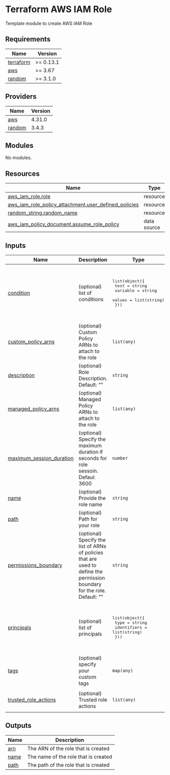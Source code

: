 # Terraform AWS IAM Role
Template module to create AWS IAM Role

<!-- BEGIN_TF_DOCS -->
## Requirements

| Name | Version |
|------|---------|
| <a name="requirement_terraform"></a> [terraform](#requirement\_terraform) | >= 0.13.1 |
| <a name="requirement_aws"></a> [aws](#requirement\_aws) | >= 3.67 |
| <a name="requirement_random"></a> [random](#requirement\_random) | >= 3.1.0 |

## Providers

| Name | Version |
|------|---------|
| <a name="provider_aws"></a> [aws](#provider\_aws) | 4.31.0 |
| <a name="provider_random"></a> [random](#provider\_random) | 3.4.3 |

## Modules

No modules.

## Resources

| Name | Type |
|------|------|
| [aws_iam_role.role](https://registry.terraform.io/providers/hashicorp/aws/latest/docs/resources/iam_role) | resource |
| [aws_iam_role_policy_attachment.user_defined_policies](https://registry.terraform.io/providers/hashicorp/aws/latest/docs/resources/iam_role_policy_attachment) | resource |
| [random_string.random_name](https://registry.terraform.io/providers/hashicorp/random/latest/docs/resources/string) | resource |
| [aws_iam_policy_document.assume_role_policy](https://registry.terraform.io/providers/hashicorp/aws/latest/docs/data-sources/iam_policy_document) | data source |

## Inputs

| Name | Description | Type | Default | Required |
|------|-------------|------|---------|:--------:|
| <a name="input_condition"></a> [condition](#input\_condition) | (optional) list of conditions | <pre>list(object({<br>    test     = string<br>    variable = string<br>    values   = list(string)<br>  }))</pre> | <pre>[<br>  {<br>    "test": "StringEquals",<br>    "values": [<br>      "CHANGEME"<br>    ],<br>    "variable": "sts:ExternalId"<br>  }<br>]</pre> | no |
| <a name="input_custom_policy_arns"></a> [custom\_policy\_arns](#input\_custom\_policy\_arns) | (optional) Custom Policy ARNs to attach to the role | `list(any)` | `[]` | no |
| <a name="input_description"></a> [description](#input\_description) | (optional) Role Description. Default: "" | `string` | `""` | no |
| <a name="input_managed_policy_arns"></a> [managed\_policy\_arns](#input\_managed\_policy\_arns) | (optional) Managed Policy ARNs to attach to the role | `list(any)` | `[]` | no |
| <a name="input_maximum_session_duration"></a> [maximum\_session\_duration](#input\_maximum\_session\_duration) | (optional) Specify the maximum duration if seconds for role sessoin. Defaul: 3600 | `number` | `3600` | no |
| <a name="input_name"></a> [name](#input\_name) | (optional) Provide the role name | `string` | `null` | no |
| <a name="input_path"></a> [path](#input\_path) | (optional) Path for your role | `string` | `"/"` | no |
| <a name="input_permissions_boundary"></a> [permissions\_boundary](#input\_permissions\_boundary) | (optional) Specify the list of ARNs of policies that are used to define the permission boundary for the role. Default: "" | `string` | `""` | no |
| <a name="input_principals"></a> [principals](#input\_principals) | (optional) list of principals | <pre>list(object({<br>    type        = string<br>    identifiers = list(string)<br>  }))</pre> | <pre>[<br>  {<br>    "identifiers": [<br>      "ec2.amazonaws.com"<br>    ],<br>    "type": "Service"<br>  }<br>]</pre> | no |
| <a name="input_tags"></a> [tags](#input\_tags) | (optional) specify your custom tags | `map(any)` | `{}` | no |
| <a name="input_trusted_role_actions"></a> [trusted\_role\_actions](#input\_trusted\_role\_actions) | (optional) Trusted role actions | `list(any)` | <pre>[<br>  "sts:AssumeRole"<br>]</pre> | no |

## Outputs

| Name | Description |
|------|-------------|
| <a name="output_arn"></a> [arn](#output\_arn) | The ARN of the role that is created |
| <a name="output_name"></a> [name](#output\_name) | The name of the role that is created |
| <a name="output_path"></a> [path](#output\_path) | The path of the role that is created |
<!-- END_TF_DOCS -->
